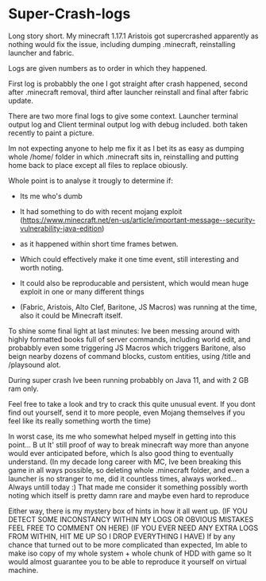 # Super-Crash-logs

Long story short.
My minecraft 1.17.1 Aristois got supercrashed apparently as nothing would fix the issue, including dumping .minecraft, reinstalling launcher and fabric.

Logs are given numbers as to order in which they happened.

First log is probabbly the one I got straight after crash happened, second after .minecraft removal, third after launcher reinstall and final after fabric update.

There are two more final logs to give some context.
Launcher terminal output log and Client terminal output log with debug included. both taken recently to paint a picture.

Im not expecting anyone to help me fix it as I bet its as easy as dumping whole /home/ folder in which .minecraft sits in, reinstalling and putting home back to place except all files to replace obiously.

Whole point is to analyse it trougly to determine if:
- Its me who's dumb
 
- It had something to do with recent mojang exploit (https://www.minecraft.net/en-us/article/important-message--security-vulnerability-java-edition)
- as it happened within short time frames betwen. 
- Which could effectively make it one time event, still interesting and worth noting.

- It could also be reproducable and persistent, which would mean huge exploit in one or many different things
- (Fabric, Aristois, Alto Clef, Baritone, JS Macros) was running at the time, also it could be Minecraft itself.

To shine some final light at last minutes:
Ive been messing around with highly formatted books full of server commands, including world edit, and probabbly even some triggering 
JS Macros which triggers Baritone, also beign nearby dozens of command blocks, custom entities, using /title and /playsound alot.

During super crash Ive been running probabbly on Java 11, and with 2 GB ram only.

Feel free to take a look and try to crack this quite unusual event.
If you dont find out yourself, send it to more people, even Mojang themselves if you feel like its really something worth the time)

In worst case, its me who somewhat helped myself in getting into this point... B
ut It' still proof of way to break minecraft way more than anyone would ever anticipated before, which Is also good thing to eventually understand.
(In my decade long career with MC, Ive been breaking this game in all ways possible, so deleting whole .minecraft folder, and even a launcher is no stranger to me, did it countless times, always worked... Always untill today :) 
That made me consider it something possibly worth noting which itself is pretty damn rare and maybe even hard to reproduce

Either way, there is my mystery box of hints in how it all went up.
(IF YOU DETECT SOME INCONSTANCY WITHIN MY LOGS OR OBVIOUS MISTAKES FEEL FREE TO COMMENT ON HERE)
(IF YOU EVER NEED ANY EXTRA LOGS FROM WITHIN, HIT ME UP SO I DROP EVERYTHING I HAVE)
If by any chance that turned out to be more complicated than expected, Im able to make iso copy of my whole system + whole chunk of HDD with game so It would
almost guarantee you to be able to reproduce it yourself on virtual machine.
